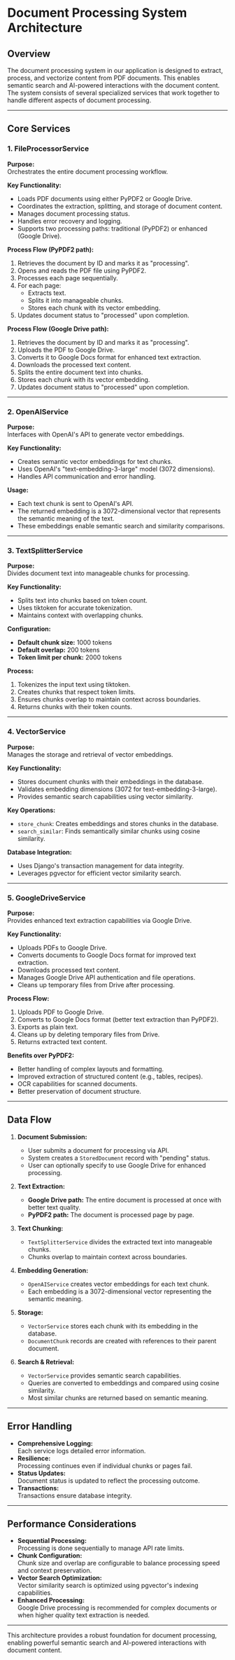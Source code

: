 # Document Processing System Architecture

## Overview

The document processing system in our application is designed to extract, process, and vectorize content from PDF documents. This enables semantic search and AI-powered interactions with the document content. The system consists of several specialized services that work together to handle different aspects of document processing.

---

## Core Services

### 1. FileProcessorService

**Purpose:**  
Orchestrates the entire document processing workflow.

**Key Functionality:**
- Loads PDF documents using either PyPDF2 or Google Drive.
- Coordinates the extraction, splitting, and storage of document content.
- Manages document processing status.
- Handles error recovery and logging.
- Supports two processing paths: traditional (PyPDF2) or enhanced (Google Drive).

**Process Flow (PyPDF2 path):**
1. Retrieves the document by ID and marks it as "processing".
2. Opens and reads the PDF file using PyPDF2.
3. Processes each page sequentially.
4. For each page:
   - Extracts text.
   - Splits it into manageable chunks.
   - Stores each chunk with its vector embedding.
5. Updates document status to "processed" upon completion.

**Process Flow (Google Drive path):**
1. Retrieves the document by ID and marks it as "processing".
2. Uploads the PDF to Google Drive.
3. Converts it to Google Docs format for enhanced text extraction.
4. Downloads the processed text content.
5. Splits the entire document text into chunks.
6. Stores each chunk with its vector embedding.
7. Updates document status to "processed" upon completion.

---

### 2. OpenAIService

**Purpose:**  
Interfaces with OpenAI's API to generate vector embeddings.

**Key Functionality:**
- Creates semantic vector embeddings for text chunks.
- Uses OpenAI's "text-embedding-3-large" model (3072 dimensions).
- Handles API communication and error handling.

**Usage:**  
- Each text chunk is sent to OpenAI's API.
- The returned embedding is a 3072-dimensional vector that represents the semantic meaning of the text.
- These embeddings enable semantic search and similarity comparisons.

---

### 3. TextSplitterService

**Purpose:**  
Divides document text into manageable chunks for processing.

**Key Functionality:**
- Splits text into chunks based on token count.
- Uses tiktoken for accurate tokenization.
- Maintains context with overlapping chunks.

**Configuration:**
- **Default chunk size:** 1000 tokens
- **Default overlap:** 200 tokens
- **Token limit per chunk:** 2000 tokens

**Process:**
1. Tokenizes the input text using tiktoken.
2. Creates chunks that respect token limits.
3. Ensures chunks overlap to maintain context across boundaries.
4. Returns chunks with their token counts.

---

### 4. VectorService

**Purpose:**  
Manages the storage and retrieval of vector embeddings.

**Key Functionality:**
- Stores document chunks with their embeddings in the database.
- Validates embedding dimensions (3072 for text-embedding-3-large).
- Provides semantic search capabilities using vector similarity.

**Key Operations:**
- `store_chunk`: Creates embeddings and stores chunks in the database.
- `search_similar`: Finds semantically similar chunks using cosine similarity.

**Database Integration:**
- Uses Django's transaction management for data integrity.
- Leverages pgvector for efficient vector similarity search.

---

### 5. GoogleDriveService

**Purpose:**  
Provides enhanced text extraction capabilities via Google Drive.

**Key Functionality:**
- Uploads PDFs to Google Drive.
- Converts documents to Google Docs format for improved text extraction.
- Downloads processed text content.
- Manages Google Drive API authentication and file operations.
- Cleans up temporary files from Drive after processing.

**Process Flow:**
1. Uploads PDF to Google Drive.
2. Converts to Google Docs format (better text extraction than PyPDF2).
3. Exports as plain text.
4. Cleans up by deleting temporary files from Drive.
5. Returns extracted text content.

**Benefits over PyPDF2:**
- Better handling of complex layouts and formatting.
- Improved extraction of structured content (e.g., tables, recipes).
- OCR capabilities for scanned documents.
- Better preservation of document structure.

---

## Data Flow

1. **Document Submission:**
   - User submits a document for processing via API.
   - System creates a `StoredDocument` record with "pending" status.
   - User can optionally specify to use Google Drive for enhanced processing.

2. **Text Extraction:**
   - **Google Drive path:** The entire document is processed at once with better text quality.
   - **PyPDF2 path:** The document is processed page by page.

3. **Text Chunking:**
   - `TextSplitterService` divides the extracted text into manageable chunks.
   - Chunks overlap to maintain context across boundaries.

4. **Embedding Generation:**
   - `OpenAIService` creates vector embeddings for each text chunk.
   - Each embedding is a 3072-dimensional vector representing the semantic meaning.

5. **Storage:**
   - `VectorService` stores each chunk with its embedding in the database.
   - `DocumentChunk` records are created with references to their parent document.

6. **Search & Retrieval:**
   - `VectorService` provides semantic search capabilities.
   - Queries are converted to embeddings and compared using cosine similarity.
   - Most similar chunks are returned based on semantic meaning.

---

## Error Handling

- **Comprehensive Logging:**  
  Each service logs detailed error information.
- **Resilience:**  
  Processing continues even if individual chunks or pages fail.
- **Status Updates:**  
  Document status is updated to reflect the processing outcome.
- **Transactions:**  
  Transactions ensure database integrity.

---

## Performance Considerations

- **Sequential Processing:**  
  Processing is done sequentially to manage API rate limits.
- **Chunk Configuration:**  
  Chunk size and overlap are configurable to balance processing speed and context preservation.
- **Vector Search Optimization:**  
  Vector similarity search is optimized using pgvector's indexing capabilities.
- **Enhanced Processing:**  
  Google Drive processing is recommended for complex documents or when higher quality text extraction is needed.

---

This architecture provides a robust foundation for document processing, enabling powerful semantic search and AI-powered interactions with document content.
